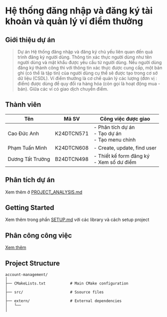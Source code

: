 # Hệ thống đăng nhập và đăng ký tài khoản và quản lý ví điểm thưởng

## Giới thiệu dự án

> Dự án Hệ thống đăng nhập và đăng ký chủ yếu liên quan đến quá trình đăng ký người dùng.
> Thông tin xác thực người dùng như tên người dùng và mật khẩu được yêu cầu từ người dùng.
> Nếu người dùng đăng ký thành công thì với thông tin xác thực được cung cấp, một bản ghi (có thể
> là tập tin) của người dùng cụ thể sẽ được tạo trong cơ sở dữ liệu (CSDL).
> Ví điểm thưởng là cơ chế quản lý các lượng (đơn vị : điểm) được dùng để quy đổi ra hàng hóa
(còn gọi là hoạt động mua - bán). Giữa các ví có giao dịch chuyển điểm.

## Thành viên

| Tên              | Mã SV      | Công việc được giao                                     |
|------------------|------------|---------------------------------------------------------|
| Cao Đức Anh      | K24DTCN571 | - Phân tích dự án<br/> - Tạo dự án<br/>- Tạo menu chính |
| Phạm Tuấn Minh   | K24DTCN608 | - Create, update, find user                             |
| Dương Tất Trường | B24DTCN498 | - Thiết kế form đăng ký<br/> - Xem số dư điểm           |

## Phân tích dự án

Xem thêm ở [PROJECT_ANALYSIS.md](documents/PROJECT_ANALYSIS.md)

## Getting Started

Xem thêm trong phần [SETUP.md](documents/SETUP.md) với các library và cách setup project

## Phân công công việc

[Xem thêm](https://docs.google.com/spreadsheets/d/1-x29EvMFm_eqyAuVhX4SIHtWX-yloaCkUFQpLmnnUdg/edit?usp=sharing)

## Project Structure

```
account-management/
│
├── CMakeLists.txt           # Main CMake configuration
│
├── src/                     # Ssource files
│
├── extern/                  # External dependencies
│   └── 
│
```